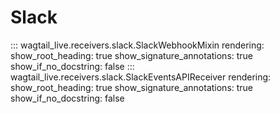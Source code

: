# Slack

::: wagtail_live.receivers.slack.SlackWebhookMixin
    rendering:
      show_root_heading: true
      show_signature_annotations: true
      show_if_no_docstring: false
::: wagtail_live.receivers.slack.SlackEventsAPIReceiver
    rendering:
      show_root_heading: true
      show_signature_annotations: true
      show_if_no_docstring: false
      